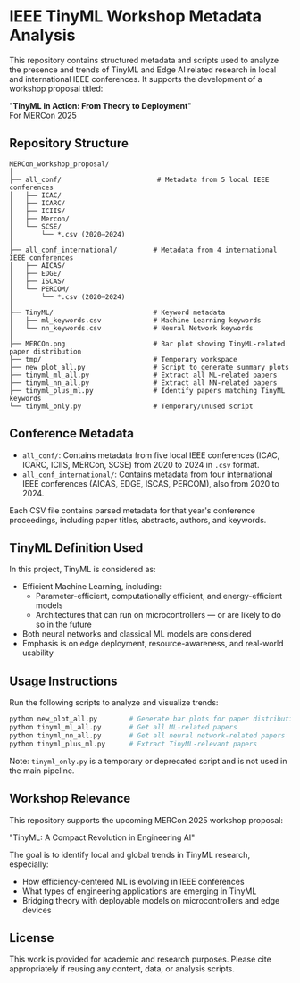 # IEEE TinyML Workshop Metadata Analysis

This repository contains structured metadata and scripts used to analyze the presence and trends of TinyML and Edge AI related research in local and international IEEE conferences. It supports the development of a workshop proposal titled:

"**TinyML in Action: From Theory to Deployment**"  
For MERCon 2025

## Repository Structure

```
MERCon_workshop_proposal/
│
├── all_conf/                        # Metadata from 5 local IEEE conferences
│   ├── ICAC/
│   ├── ICARC/
│   ├── ICIIS/
│   ├── Mercon/
│   └── SCSE/
│       └── *.csv (2020–2024)
│
├── all_conf_international/         # Metadata from 4 international IEEE conferences
│   ├── AICAS/
│   ├── EDGE/
│   ├── ISCAS/
│   └── PERCOM/
│       └── *.csv (2020–2024)
│
├── TinyML/                         # Keyword metadata
│   ├── ml_keywords.csv             # Machine Learning keywords
│   └── nn_keywords.csv             # Neural Network keywords
│
├── MERCOn.png                      # Bar plot showing TinyML-related paper distribution
├── tmp/                            # Temporary workspace
├── new_plot_all.py                 # Script to generate summary plots
├── tinyml_ml_all.py                # Extract all ML-related papers
├── tinyml_nn_all.py                # Extract all NN-related papers
├── tinyml_plus_ml.py               # Identify papers matching TinyML keywords
└── tinyml_only.py                  # Temporary/unused script
```

## Conference Metadata

- `all_conf/`: Contains metadata from five local IEEE conferences (ICAC, ICARC, ICIIS, MERCon, SCSE) from 2020 to 2024 in `.csv` format.
- `all_conf_international/`: Contains metadata from four international IEEE conferences (AICAS, EDGE, ISCAS, PERCOM), also from 2020 to 2024.

Each CSV file contains parsed metadata for that year's conference proceedings, including paper titles, abstracts, authors, and keywords.

## TinyML Definition Used

In this project, TinyML is considered as:

- Efficient Machine Learning, including:
  - Parameter-efficient, computationally efficient, and energy-efficient models
  - Architectures that can run on microcontrollers — or are likely to do so in the future
- Both neural networks and classical ML models are considered
- Emphasis is on edge deployment, resource-awareness, and real-world usability

## Usage Instructions

Run the following scripts to analyze and visualize trends:

```bash
python new_plot_all.py        # Generate bar plots for paper distributions
python tinyml_ml_all.py       # Get all ML-related papers
python tinyml_nn_all.py       # Get all neural network-related papers
python tinyml_plus_ml.py      # Extract TinyML-relevant papers
```

Note: `tinyml_only.py` is a temporary or deprecated script and is not used in the main pipeline.

## Workshop Relevance

This repository supports the upcoming MERCon 2025 workshop proposal:

"TinyML: A Compact Revolution in Engineering AI"

The goal is to identify local and global trends in TinyML research, especially:
- How efficiency-centered ML is evolving in IEEE conferences
- What types of engineering applications are emerging in TinyML
- Bridging theory with deployable models on microcontrollers and edge devices

## License

This work is provided for academic and research purposes. Please cite appropriately if reusing any content, data, or analysis scripts.
